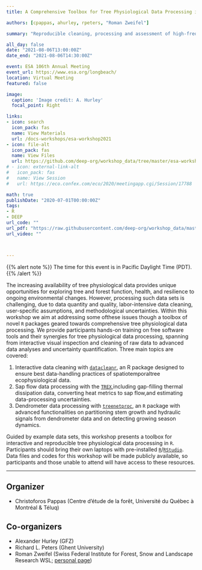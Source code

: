 ```yaml
---
title: A Comprehensive Toolbox for Tree Physiological Data Processing in R

authors: [cpappas, ahurley, rpeters, "Roman Zweifel"]

summary: "Reproducible cleaning, processing and assessment of high-frequency time series data sets."

all_day: false
date: "2021-08-06T13:00:00Z"
date_end: "2021-08-06T14:30:00Z"

event: ESA 106th Annual Meeting 
event_url: https://www.esa.org/longbeach/
location: Virtual Meeting
featured: false

image:
  caption: 'Image credit: A. Hurley'
  focal_point: Right

links:
- icon: search
  icon_pack: fas
  name: View Materials
  url: /docs-workshops/esa-workshop2021
- icon: file-alt
  icon_pack: fas
  name: View Files
  url: https://github.com/deep-org/workshop_data/tree/master/esa-workshop2021
# - icon: external-link-alt
#   icon_pack: fas
#   name: View Session
#   url: https://eco.confex.com/eco/2020/meetingapp.cgi/Session/17788

math: true
publishDate: "2020-07-01T00:00:00Z"
tags:
- R
- DEEP
url_code: ""
url_pdf: "https://raw.githubusercontent.com/deep-org/workshop_data/master/esa-workshop2021/ESA2021.pdf"
url_video: ""



---
```


{{% alert note %}}
The time for this event is in Pacific Daylight Time (PDT).
{{% /alert %}}

The increasing availability of tree physiological data provides unique opportunities for exploring tree and forest function, health, and resilience to ongoing environmental changes. However, processing such data sets is challenging, due to data quantity and quality, labor-intensive data cleaning, user-specific assumptions, and methodological uncertainties.
Within this workshop we aim at addressing some ofthese issues though a toolbox of novel `R` packages geared towards comprehensive tree physiological data processing.
We provide participants hands-on training on free software tools and their synergies for tree physiological data processing, spanning from interactive visual inspection and cleaning of raw data to advanced data analyses and uncertainty quantification. 
Three main topics are covered:  
1. Interactive data cleaning with [`datacleanr`](https://the-hull.github.io/datacleanr/), an R package designed to ensure best data-handling practices of spatiotemporaltree ecophysiological data.  
2. Sap flow data processing with the [`TREX`](https://the-hull.github.io/TREX/),including gap-filling thermal dissipation data, converting heat metrics to sap flow,and estimating data-processing uncertainties.  
3. Dendrometer data processing with [`treenetproc`](https://github.com/treenet/treenetproc/), an `R` package with advanced functionalities on partitioning stem growth and hydraulic signals from dendrometer data and on detecting growing season dynamics.


Guided by example data sets, this workshop presents a toolbox for interactive and reproducible tree physiological data processing in `R`.
Participants should bring their own laptops with pre-installed [`R`](https://r-project.org])/[`RStudio`](https://rstudio.com/). 
Data files and codes for this workshop will be made publicly available, so participants and those unable to attend will have access to these resources.

___

<!-- 
# update!
- Follow this [**link**](https://raw.githubusercontent.com/deep-org/workshop_data/master/esa-workshop2020/WK%2021%20-%20Advanced%20Analyses%20of%20Tree%20Physiological%20Time%20Series%20in%20R%20and%20PhytoSim.pdf) for a presentation introducing the workshop.
- Follow this [**link**](/docs-workshops/esa-workshop2021) to view the course materials.
___
-->

## Organizer

- Christoforos Pappas (Centre d’étude de la forêt, Université du Québec à Montréal & Téluq)

## Co-organizers
 
- Alexander Hurley (GFZ)
- Richard L. Peters (Ghent University)
- Roman Zweifel (Swiss Federal Institute for Forest, Snow and Landscape Research WSL; [personal page](https://www.wsl.ch/de/mitarbeitende/zweifel.html))
